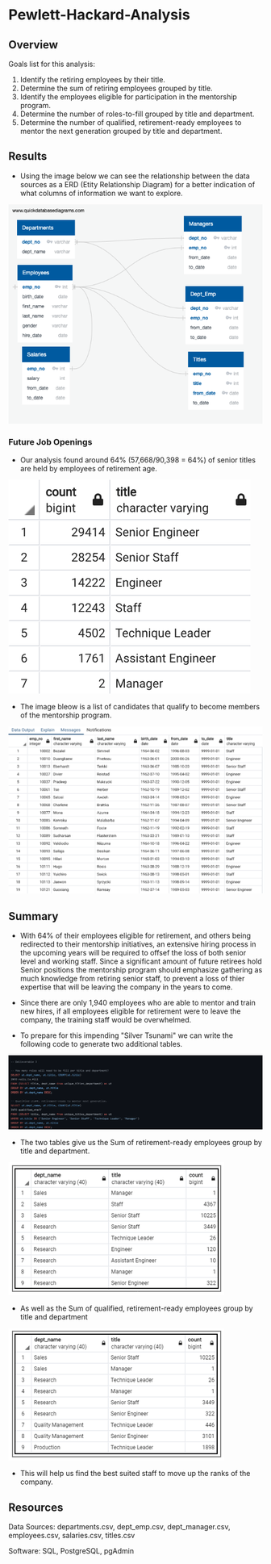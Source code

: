 # Pewlett-Hackard-Analysis

## Overview

Goals list for this analysis:

  1. Identify the retiring employees by their title.
  2. Determine the sum of retiring employees grouped by title.
  3. Identify the employees eligible for participation in the mentorship program.
  4. Determine the number of roles-to-fill grouped by title and department.
  5. Determine the number of qualified, retirement-ready employees to mentor the next generation grouped by title and department.

## Results

- Using the image below we can see the relationship between the data sources as a ERD (Etity Relationship Diagram) for a better indication of what columns of information we want to explore.

![EmployeeDB.png](Data/EmployeeDB.png)

### Future Job Openings

- Our analysis found around 64% (57,668/90,398 = 64%) of senior titles are held by employees of retirement age.

![Unique Titles.png](Data/Unique_Titles.png)

- The image bleow is a list of candidates that qualify to become members of the mentorship program.

![Mentorship Eligibility.png](Data/Mentorship_Eligibility.png)

## Summary

- With 64% of their employees eligible for retirement, and others being redirected to their mentorship initiatives, an extensive hiring process in the upcoming years will be required to offsef the loss of both senior level and working staff. Since a significant amount of future retirees hold Senior positions the mentorship program should emphasize gathering as much knowledge from retiring senior staff, to prevent a loss of thier expertise that will be leaving the company in the years to come. 
- Since there are only 1,940 employees who are able to mentor and train new hires, if all employees eligible for retirement were to leave the company, the training staff would be overwhelmed.

- To prepare for this impending "Silver Tsunami" we can write the following code to generate two additional tables.

![del3_1.png](Data/del3_1.png)

- The two tables give us the Sum of retirement-ready employees group by title and department.

![del3_2.png](Data/del3_2.png)

- As well as the Sum of qualified, retirement-ready employees group by title and department

![del3_3.png](Data/del3_3.png)

- This will help us find the best suited staff to move up the ranks of the company.


## Resources

Data Sources: departments.csv, dept_emp.csv, dept_manager.csv, employees.csv, salaries.csv, titles.csv

Software: SQL, PostgreSQL, pgAdmin
